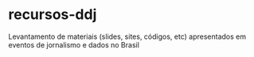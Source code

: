# recursos-ddj
Levantamento de materiais (slides, sites, códigos, etc) apresentados em eventos de jornalismo e dados no Brasil
